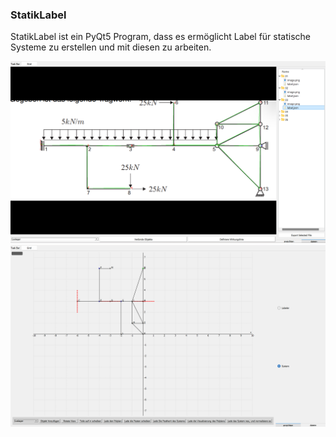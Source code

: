 ### StatikLabel

StatikLabel ist ein PyQt5 Program, dass es ermöglicht Label für statische Systeme zu erstellen und mit diesen zu arbeiten. 

![Example](assets/example_1.png)
![Example](assets/example_2.png)